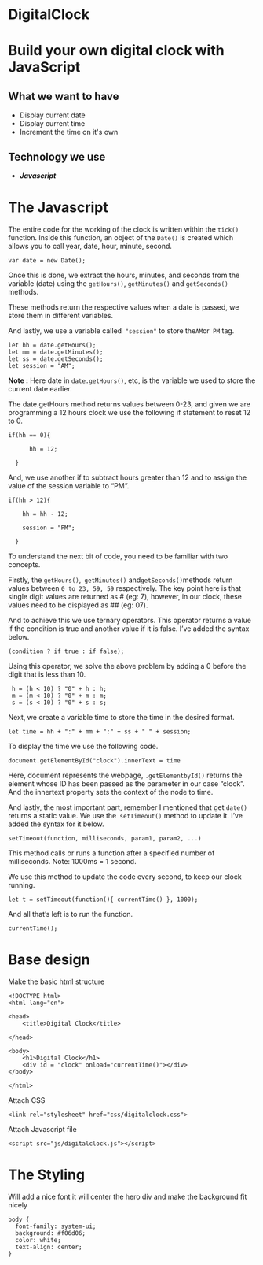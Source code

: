 # DigitalClock


# Build your own digital clock with JavaScript
## What we want to have
- Display current date
- Display current time
- Increment the time on it's own

## Technology we use
- ***Javascript***

# The Javascript
The entire code for the working of the clock is written within the `tick()` function. Inside this function, an object of the `Date()` is created which allows you to call year, date, hour, minute, second.

```
var date = new Date();
```
Once this is done, we extract the hours, minutes, and seconds from the variable (date) using the `getHours()`, `getMinutes()` and `getSeconds()` methods.

These methods return the respective values when a date is passed, we store them in different variables.

And lastly, we use a variable called` "session"` to store the` AM `or` PM` tag.
```
let hh = date.getHours();
let mm = date.getMinutes();
let ss = date.getSeconds();
let session = "AM";
```
**Note :** Here date in `date.getHours()`, etc, is the variable we used to store the current date earlier.

The date.getHours method returns values between 0-23, and given we are programming a 12 hours clock we use the following if statement to reset 12 to 0.
```
if(hh == 0){

      hh = 12;

  } 
```
And, we use another if to subtract hours greater than 12 and to assign the value of the session variable to “PM”.
```
if(hh > 12){

    hh = hh - 12;

    session = "PM";

  } 
```
To understand the next bit of code, you need to be familiar with two concepts.

Firstly, the `getHours()`,` getMinutes()` and` getSeconds() `methods return values between `0 to 23, 59, 59` respectively. The key point here is that single digit values are returned as # (eg: 7), however, in our clock, these values need to be displayed as ## (eg: 07).

And to achieve this we use ternary operators. This operator returns a value if the condition is true and another value if it is false. I’ve added the syntax below.
```
(condition ? if true : if false); 
```
Using this operator, we solve the above problem by adding a 0 before the digit that is less than 10.
```
 h = (h < 10) ? "0" + h : h;
 m = (m < 10) ? "0" + m : m;
 s = (s < 10) ? "0" + s : s;
```
Next, we create a variable time to store the time in the desired format.
```
let time = hh + ":" + mm + ":" + ss + " " + session; 
```
To display the time we use the following code.
```
document.getElementById("clock").innerText = time 
```
Here, document represents the webpage, `.getElementbyId()` returns the element whose ID has been passed as the parameter in our case “clock”. And the innertext property sets the context of the node to time.

And lastly, the most important part, remember I mentioned that get `date()` returns a static value. We use the` setTimeout()` method to update it. I’ve added the syntax for it below.
```
setTimeout(function, milliseconds, param1, param2, ...) 
```
This method calls or runs a function after a specified number of milliseconds. Note: 1000ms = 1 second.

We use this method to update the code every second, to keep our clock running.
```
let t = setTimeout(function(){ currentTime() }, 1000);
```
And all that’s left is to run the function.
```
currentTime();
```
# Base design
Make the basic html structure
```
<!DOCTYPE html>
<html lang="en">

<head>
    <title>Digital Clock</title>

</head>

<body>
    <h1>Digital Clock</h1>
    <div id = "clock" onload="currentTime()"></div>
</body>

</html>
```
Attach CSS
```
<link rel="stylesheet" href="css/digitalclock.css">
```
Attach Javascript file
```
<script src="js/digitalclock.js"></script>
```
# The Styling
Will add a nice font it will center the hero div and make the background fit nicely
```
body {
  font-family: system-ui;
  background: #f06d06;
  color: white;
  text-align: center;
}




```




